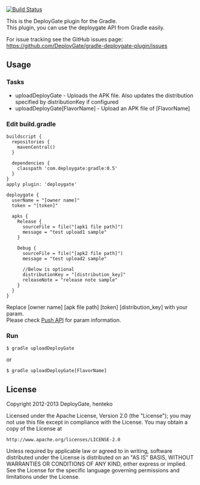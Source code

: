 [![Build Status](https://travis-ci.org/DeployGate/gradle-deploygate-plugin.png?branch=master)](https://travis-ci.org/DeployGate/gradle-deploygate-plugin)

This is the DeployGate plugin for the Gradle.  
This plugin, you can use the deploygate API from Gradle easily.

For issue tracking see the GitHub issues page: https://github.com/DeployGate/gradle-deploygate-plugin/issues

## Usage
### Tasks
* uploadDeployGate              - Uploads the APK file. Also updates the distribution specified by distributionKey if configured
* uploadDeployGate[FlavorName]  - Upload an APK file of [FlavorName]

### Edit build.gradle

```
buildscript {
  repositories {
    mavenCentral()
  }

  dependencies {
    classpath 'com.deploygate:gradle:0.5'
  }
}
apply plugin: 'deploygate'

deploygate {
  userName = "[owner name]"
  token = "[token]"

  apks {
    Release {
      sourceFile = file("[apk1 file path]")
      message = "test upload1 sample"
    }

    Debug {
      sourceFile = file("[apk2 file path]")
      message = "test upload2 sample"

      //Below is optional
      distributionKey = "[distribution_key]"
      releaseNote = "release note sample"
    }
  }
}
```
Replace [owner name] [apk file path] [token] [distribution_key] with your param.  
Please check [Push API](https://deploygate.com/docs/api) for param information. 

### Run

```
$ gradle uploadDeployGate 
```

or

```
$ gradle uploadDeployGate[FlavorName]
```

## License
Copyright 2012-2013 DeployGate, henteko

Licensed under the Apache License, Version 2.0 (the "License"); you may not use this file except in compliance with the License. You may obtain a copy of the License at

```
http://www.apache.org/licenses/LICENSE-2.0
```
Unless required by applicable law or agreed to in writing, software distributed under the License is distributed on an "AS IS" BASIS, WITHOUT WARRANTIES OR CONDITIONS OF ANY KIND, either express or implied. See the License for the specific language governing permissions and limitations under the License.
